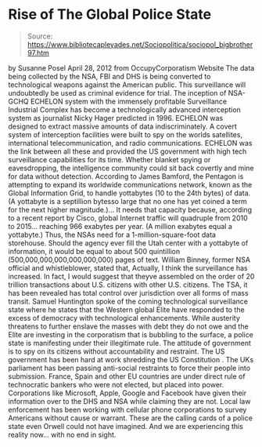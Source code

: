 # Rise of The Global Police State

> Source: https://www.bibliotecapleyades.net/Sociopolitica/sociopol_bigbrother97.htm

by Susanne Posel
April 28, 2012
from
OccupyCorporatism Website
The data being collected by
the NSA, FBI and DHS is being converted to
technological weapons against the American public. This surveillance will
undoubtedly be used as criminal evidence for trial.
The inception of NSA-GCHQ ECHELON system with the immensely profitable
Surveillance Industrial Complex has become a technologically advanced
interception system as journalist Nicky Hager predicted in 1996.
ECHELON was designed to extract massive amounts of data indiscriminately.
A
covert system of interception facilities were built to spy on the worlds
satellites, international telecommunication, and radio communications.
ECHELON was the link between all these and provided the US government with
high tech surveillance capabilities for its time.
Whether blanket spying or eavesdropping, the intelligence community could
sit back covertly and mine for data without detection.
According to James Bamford,
the Pentagon is attempting to expand its
worldwide communications network, known as the Global Information Grid, to
handle yottabytes (10 to the 24th bytes) of data. (A yottabyte is a
septillion bytesso large that no one has yet coined a term for the next
higher magnitude.)...
It needs that capacity because, according to a
recent report by Cisco, global Internet traffic will quadruple from 2010 to
2015... reaching 966 exabytes per year. (A million exabytes equal a
yottabyte.)
Thus, the NSAs need for a 1-million-square-foot data
storehouse. Should the agency ever fill the Utah center with a yottabyte of
information, it would be equal to about 500 quintillion
(500,000,000,000,000,000,000) pages of text.
William Binney, former NSA official and whistleblower, stated that,
Actually, I think the surveillance has increased. In fact, I would suggest
that theyve assembled on the order of 20 trillion transactions about U.S.
citizens with other U.S. citizens.
The TSA, it has been revealed has total control over jurisdiction over all
forms of mass transit.
Samuel Huntington spoke of the coming technological surveillance state where
he states that the Western global Elite have responded to the excess of
democracy with technological enhancements.
While austerity threatens to further enslave the masses with debt they do
not owe and
the Elite are investing in the corporatism that is bubbling to
the surface, a police state is manifesting under their illegitimate rule.
The attitude of government is to spy on its citizens without accountability
and restraint.
The US government has been hard at work shredding the US Constitution .
The UKs parliament has been passing anti-social restraints to force their
people into submission.
France, Spain and other EU countries are under direct rule of technocratic
bankers who were not elected, but placed into power.
Corporations like
Microsoft, Apple,
Google and
Facebook have given their
information over to the DHS and NSA while claiming they are not.
Local law enforcement has been working with cellular phone corporations to
survey Americans without cause or warrant.
These are the calling cards of a police state even Orwell could not have
imagined.
And we are experiencing this reality now... with no end in sight.

